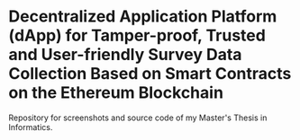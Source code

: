 # Decentralized Application Platform (dApp) for Tamper-proof, Trusted and User-friendly Survey Data Collection Based on Smart Contracts on the Ethereum Blockchain
Repository for screenshots and source code of my Master's Thesis in Informatics.
